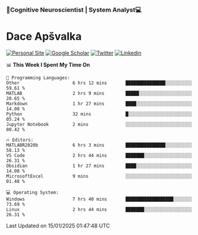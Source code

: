 ### 🧠Cognitive Neuroscientist | System Analyst💻
# Dace Apšvalka

[![Personal Site](https://img.shields.io/badge/website-teal?style=for-the-badge&logo=About.me&logoColor=white)](https://dcdace.net/)
[![Google Scholar](https://img.shields.io/badge/Scholar-yellow?style=for-the-badge&logo=googlescholar&logoColor=ffffff)](https://scholar.google.com/citations?hl=en&user=W8q0HBkAAAAJ&view_op=list_works&sortby=pubdate)
[![Twitter](https://img.shields.io/badge/Twitter-1DA1F2?logo=twitter&logoColor=white&style=for-the-badge)](https://twitter.com/dcdace)
[![Linkedin](https://img.shields.io/badge/linkedin-0077B5?logo=linkedin&logoColor=white&style=for-the-badge)](https://www.linkedin.com/in/dace-apsvalka/)

<!--
[![Dace's wakatime stats](https://github-readme-stats.vercel.app/api/wakatime?username=dcdace&theme=react&layout=compact&custom_title=Coding+past+7+days&v=2)](https://github.com/dcdace/dcdace)


[![github](https://img.shields.io/github/followers/dcdace?logo=github&style=plastic)](https://github.com/dcdace?tab=followers "GitHub followers")
[![wakatime](https://wakatime.com/badge/user/6e7556d3-b1db-4eef-a7e8-9bad735fc27e.svg?style=plastic?v=2)](https://wakatime.com/@6e7556d3-b1db-4eef-a7e8-9bad735fc27e "Total time coded since Feb 28 2022")

[![twitter](https://img.shields.io/twitter/follow/dcdace?label=followers&logo=twitter&color=%23007ec6&style=plastic)](https://twitter.com/dcdace "Twitter followers")

[![Dace's languages](https://github-readme-stats-one-nu-13.vercel.app/api/top-langs/?username=dcdace&langs_count=10&theme=nord&layout=compact)](https://github.com/anuraghazra/github-readme-stats) 
[![Dace's GitHub stats](https://github-readme-stats-one-nu-13.vercel.app/api?username=dcdace&theme=dracula&hide=prs,issues&count_private=true&show_icons=true&hide_rank=true&include_all_commits=true&hide_title=false&custom_title=GitHub+Stats)](https://github.com/anuraghazra/github-readme-stats)
-->

<!--START_SECTION:waka-->
📊 **This Week I Spent My Time On** 

```text
💬 Programming Languages: 
Other                    6 hrs 12 mins       ███████████████░░░░░░░░░░   59.61 % 
MATLAB                   2 hrs 9 mins        █████░░░░░░░░░░░░░░░░░░░░   20.65 % 
Markdown                 1 hr 27 mins        ████░░░░░░░░░░░░░░░░░░░░░   14.08 % 
Python                   32 mins             █░░░░░░░░░░░░░░░░░░░░░░░░   05.24 % 
Jupyter Notebook         2 mins              ░░░░░░░░░░░░░░░░░░░░░░░░░   00.42 % 

🔥 Editors: 
MATLABR2020b             6 hrs 3 mins        ███████████████░░░░░░░░░░   58.13 % 
VS Code                  2 hrs 44 mins       ███████░░░░░░░░░░░░░░░░░░   26.31 % 
Obsidian                 1 hr 27 mins        ████░░░░░░░░░░░░░░░░░░░░░   14.08 % 
MicrosoftExcel           9 mins              ░░░░░░░░░░░░░░░░░░░░░░░░░   01.48 % 

💻 Operating System: 
Windows                  7 hrs 40 mins       ██████████████████░░░░░░░   73.69 % 
Linux                    2 hrs 44 mins       ███████░░░░░░░░░░░░░░░░░░   26.31 % 
```


 Last Updated on 15/01/2025 01:47:48 UTC
<!--END_SECTION:waka-->

